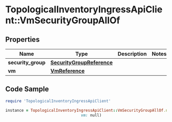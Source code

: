 # TopologicalInventoryIngressApiClient::VmSecurityGroupAllOf

## Properties

Name | Type | Description | Notes
------------ | ------------- | ------------- | -------------
**security_group** | [**SecurityGroupReference**](SecurityGroupReference.md) |  | 
**vm** | [**VmReference**](VmReference.md) |  | 

## Code Sample

```ruby
require 'TopologicalInventoryIngressApiClient'

instance = TopologicalInventoryIngressApiClient::VmSecurityGroupAllOf.new(security_group: null,
                                 vm: null)
```


